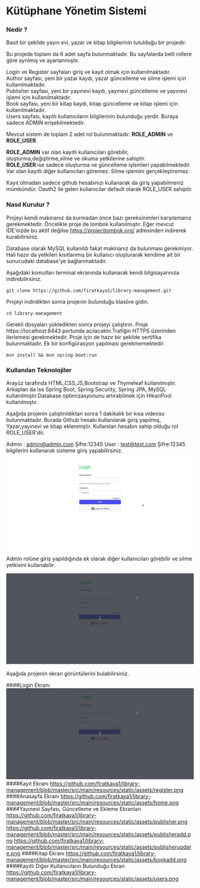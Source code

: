 # Kütüphane Yönetim Sistemi 

### Nedir ? 
Basit bir şekilde yayın evi, yazar ve kitap bilgilerinin tutulduğu bir projedir.

Bu projede toplam da 6 adet sayfa bulunmaktadır. Bu sayfalarda belli rollere göre ayrılmış ve ayarlanmıştır. 

Login ve Register sayfaları giriş ve kayıt olmak için kullanılmaktadır.   
Author sayfası, yeni bir yazar kaydı, yazar güncelleme ve silme işlemi için kullanılmaktadır.  
Publisher sayfası, yeni bir yayınevi kaydı, yayınevi güncelleme ve yayınevi işlemi için kullanılmaktadır.  
Book sayfası, yeni bir kitap kaydı, kitap güncelleme ve kitap işlemi için kullanılmaktadır.  
Users sayfası, kayıtlı kullanıcıların bilgilerinin bulunduğu yerdir. Buraya sadece ADMIN erişebilmektedir.  

Mevcut sistem de toplam 2 adet rol bulunmaktadır. **ROLE_ADMIN** ve **ROLE_USER**.   

**ROLE_ADMIN** var olan kayıtlı kullanıcıları görebilir, oluşturma,değiştirme,silme ve okuma yetkilerine sahiptir.  
**ROLE_USER** ise sadece oluşturma ve güncelleme işlemleri yapabilmektedir. Var olan kayıtlı diğer kullanıcıları göremez. Silme işlemini gerçekleştiremez.  

Kayıt olmadan sadece github hesabınızı kullanarak da giriş yapabilmeniz mümkündür. Oauth2 ile gelen kullanıcılar default olarak ROLE_USER sahiptir.

### Nasıl Kurulur ? 

Projeyi kendi makinanız da kurmadan önce bazı gereksinimleri karşılamanız gerekmektedir. Öncelikle proje de lombok kullanılmıştır. Eğer mevcut IDE'nizde bu aktif değilse https://projectlombok.org/ adresinden indirerek kurabilirsiniz. 

Database olarak MySQL kullanıldı fakat makinanız da bulunması gerekmiyor. Hali hazır da yetkileri kısıtlanmış bir kullanıcı oluşturarak kendime ait bir sunucudaki database'ye bağlanmaktadır.

Aşağıdaki komutları terminal ekranında kullanarak kendi bilgisayarınıza indirebilirsiniz.

```
git clone https://github.com/firatkaya1/library-management.git 
```
Projeyi indirdikten sonra projenin bulunduğu klasöre gidin.

```
cd library-management
```
Gerekli dosyaları yükledikten sonra projeyi çalıştırın. Proje https://localhost:8443 portunda açılacaktır.Trafiğin HTTPS üzerinden
ilerlemesi gerekmektedir. Proje için de hazır bir şekilde sertifika bulunmaktadır. Ek bir konfigürasyon yapılması gerekmemektedir.
```
mvn install && mvn spring-boot:run
```
### Kullanılan Teknolojiler

Arayüz tarafında HTML,CSS,JS,Bootstrap ve Thymeleaf kullanılmıştır. Arkaplan da ise Spring Boot, Spring Security, Spring JPA, MySQL kullanılmıştır.Database optimizasyonunu artırabilmek için HikariPool kullanılmıştır.

Aşağıda projenin çalıştırıldıktan sonra 1 dakikalık bir kısa videosu bulunmaktadır. Burada Github hesabı kullanılarak giriş yapılmış, Yazar,yayınevi ve kitap eklenmiştir. Kullanılan hesabın sahip olduğu rol ROLE_USER'dir.

Admin : admin@admin.com Şifre:12345
User  : test@test.com   Şifre:12345 bilgilerini kullanarak sisteme giriş yapabilirsiniz.




![](https://github.com/firatkaya1/library-management/blob/master/src/main/resources/static/assets/user.gif)

Admin rolüne giriş yapıldığında ek olarak diğer kullanıcıları görebilir ve silme yetkisini kullanabilir. 

![](https://github.com/firatkaya1/library-management/blob/master/src/main/resources/static/assets/admin.gif)

Aşağıda projenin ekran görüntülerini bulabilirsiniz. 

####Login Ekranı
![](https://github.com/firatkaya1/library-management/blob/master/src/main/resources/static/assets/admin.gif)
####Kayıt Ekranı
https://github.com/firatkaya1/library-management/blob/master/src/main/resources/static/assets/register.png
####Anasayfa Ekranı
https://github.com/firatkaya1/library-management/blob/master/src/main/resources/static/assets/home.png
####Yayınevi Sayfası, Güncelleme ve Ekleme Ekranları
https://github.com/firatkaya1/library-management/blob/master/src/main/resources/static/assets/publisher.png
https://github.com/firatkaya1/library-management/blob/master/src/main/resources/static/assets/publisheradd.png
https://github.com/firatkaya1/library-management/blob/master/src/main/resources/static/assets/publisherupdate.png
####Kitap Ekranı
https://github.com/firatkaya1/library-management/blob/master/src/main/resources/static/assets/bookadd.png
####Kayıtlı Diğer Kullanıcıların Bulunduğu Ekran
https://github.com/firatkaya1/library-management/blob/master/src/main/resources/static/assets/users.png






